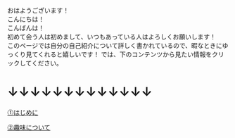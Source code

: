 おはようございます！  
こんにちは！  
こんばんは！  
初めて会う人は初めまして、いつもあっている人はよろしくお願いします！  
このページでは自分の自己紹介について詳しく書かれているので、暇なときにゆっくり見てくれると嬉しいです！
では、下のコンテンツから見たい情報をクリックしてください。  
  
  
# ↓↓↓↓↓↓↓↓↓↓↓↓↓  
[⓵はじめに](https://ksiwbtg.github.io/enPiT2019-yamaguchi/hazimeni "はじめにへジャンプ")

[⓶趣味について](https://ksiwbtg.github.io/enPiT2019-yamaguchi/syumi "趣味へジャンプ")


